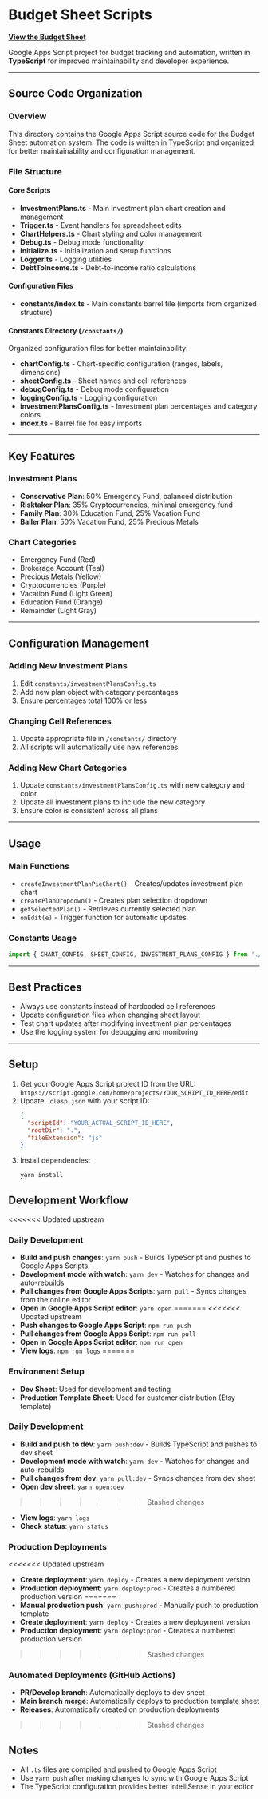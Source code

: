 # Budget Sheet Scripts

[**View the Budget Sheet**](https://docs.google.com/spreadsheets/d/1hLbh3-CBF2TNFnzuWob1Ae3Om8ULyZeW6yYSGfN66oQ/edit?gid=0#gid=0)

Google Apps Script project for budget tracking and automation, written in **TypeScript** for improved maintainability and developer experience.

---

## Source Code Organization

### Overview
This directory contains the Google Apps Script source code for the Budget Sheet automation system. The code is written in TypeScript and organized for better maintainability and configuration management.

### File Structure

#### Core Scripts
- **InvestmentPlans.ts** - Main investment plan chart creation and management
- **Trigger.ts** - Event handlers for spreadsheet edits
- **ChartHelpers.ts** - Chart styling and color management
- **Debug.ts** - Debug mode functionality
- **Initialize.ts** - Initialization and setup functions
- **Logger.ts** - Logging utilities
- **DebtToIncome.ts** - Debt-to-income ratio calculations

#### Configuration Files
- **constants/index.ts** - Main constants barrel file (imports from organized structure)

#### Constants Directory (`/constants/`)
Organized configuration files for better maintainability:
- **chartConfig.ts** - Chart-specific configuration (ranges, labels, dimensions)
- **sheetConfig.ts** - Sheet names and cell references
- **debugConfig.ts** - Debug mode configuration
- **loggingConfig.ts** - Logging configuration
- **investmentPlansConfig.ts** - Investment plan percentages and category colors
- **index.ts** - Barrel file for easy imports

---

## Key Features

### Investment Plans
- **Conservative Plan**: 50% Emergency Fund, balanced distribution
- **Risktaker Plan**: 35% Cryptocurrencies, minimal emergency fund
- **Family Plan**: 30% Education Fund, 25% Vacation Fund
- **Baller Plan**: 50% Vacation Fund, 25% Precious Metals

### Chart Categories
- Emergency Fund (Red)
- Brokerage Account (Teal)
- Precious Metals (Yellow)
- Cryptocurrencies (Purple)
- Vacation Fund (Light Green)
- Education Fund (Orange)
- Remainder (Light Gray)

---

## Configuration Management

### Adding New Investment Plans
1. Edit `constants/investmentPlansConfig.ts`
2. Add new plan object with category percentages
3. Ensure percentages total 100% or less

### Changing Cell References
1. Update appropriate file in `/constants/` directory
2. All scripts will automatically use new references

### Adding New Chart Categories
1. Update `constants/investmentPlansConfig.ts` with new category and color
2. Update all investment plans to include the new category
3. Ensure color is consistent across all plans

---

## Usage

### Main Functions
- `createInvestmentPlanPieChart()` - Creates/updates investment plan chart
- `createPlanDropdown()` - Creates plan selection dropdown
- `getSelectedPlan()` - Retrieves currently selected plan
- `onEdit(e)` - Trigger function for automatic updates

### Constants Usage
```typescript
import { CHART_CONFIG, SHEET_CONFIG, INVESTMENT_PLANS_CONFIG } from './constants'
```

---

## Best Practices
- Always use constants instead of hardcoded cell references
- Update configuration files when changing sheet layout
- Test chart updates after modifying investment plan percentages
- Use the logging system for debugging and monitoring

---

## Setup

1. Get your Google Apps Script project ID from the URL: `https://script.google.com/home/projects/YOUR_SCRIPT_ID_HERE/edit`
2. Update `.clasp.json` with your script ID:
   ```json
   {
     "scriptId": "YOUR_ACTUAL_SCRIPT_ID_HERE",
     "rootDir": ".",
     "fileExtension": "js"
   }
   ```
3. Install dependencies:
   ```bash
   yarn install
   ```

## Development Workflow

<<<<<<< Updated upstream
### Daily Development
- **Build and push changes**: `yarn push` - Builds TypeScript and pushes to Google Apps Scripts
- **Development mode with watch**: `yarn dev` - Watches for changes and auto-rebuilds
- **Pull changes from Google Apps Scripts**: `yarn pull` - Syncs changes from the online editor
- **Open in Google Apps Script editor**: `yarn open`
=======
<<<<<<< Updated upstream
- **Push changes to Google Apps Script**: `npm run push`
- **Pull changes from Google Apps Script**: `npm run pull`
- **Open in Google Apps Script editor**: `npm run open`
- **View logs**: `npm run logs`
=======
### Environment Setup
- **Dev Sheet**: Used for development and testing
- **Production Template Sheet**: Used for customer distribution (Etsy template)

### Daily Development
- **Build and push to dev**: `yarn push:dev` - Builds TypeScript and pushes to dev sheet
- **Development mode with watch**: `yarn dev` - Watches for changes and auto-rebuilds
- **Pull changes from dev**: `yarn pull:dev` - Syncs changes from dev sheet
- **Open dev sheet**: `yarn open:dev`
>>>>>>> Stashed changes
- **View logs**: `yarn logs`
- **Check status**: `yarn status`

### Production Deployments
<<<<<<< Updated upstream
- **Create deployment**: `yarn deploy` - Creates a new deployment version
- **Production deployment**: `yarn deploy:prod` - Creates a numbered production version
=======
- **Manual production push**: `yarn push:prod` - Manually push to production template
- **Create deployment**: `yarn deploy` - Creates a new deployment version
- **Production deployment**: `yarn deploy:prod` - Creates a numbered production version
>>>>>>> Stashed changes

### Automated Deployments (GitHub Actions)
- **PR/Develop branch**: Automatically deploys to dev sheet
- **Main branch merge**: Automatically deploys to production template sheet
- **Releases**: Automatically created on production deployments
>>>>>>> Stashed changes

## Notes
- All `.ts` files are compiled and pushed to Google Apps Script
- Use `yarn push` after making changes to sync with Google Apps Script
- The TypeScript configuration provides better IntelliSense in your editor 